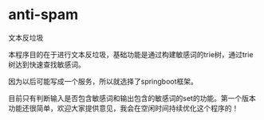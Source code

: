 # anti-spam
文本反垃圾

本程序目的在于进行文本反垃圾，基础功能是通过构建敏感词的trie树，通过trie树达到快速查找敏感词。

因为以后可能写成一个服务，所以就选择了springboot框架。

目前只有判断输入是否包含敏感词和输出包含的敏感词的set的功能。第一个版本功能还很简单，欢迎大家提供意见，我会在空闲时间持续优化这个程序的！
